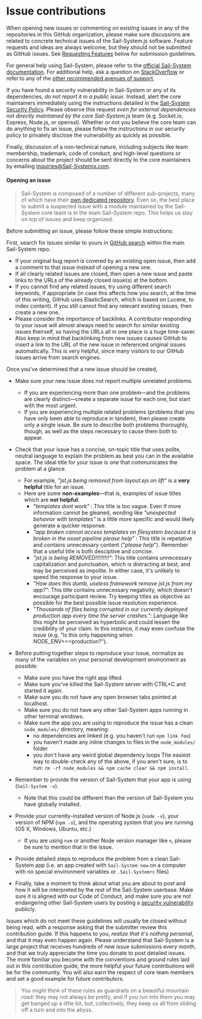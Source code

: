 # Issue contributions

When opening new issues or commenting on existing issues in any of the repositories in this GitHub organization, please make sure discussions are related to concrete technical issues of the Sail-System.js software.  Feature requests and ideas are always welcome, but they should not be submitted as GitHub issues.  See [Requesting Features](https://Sail-Systemjs.com/documentation/contributing/proposing-features-enhancements) below for submission guidelines.

For general help using Sail-System, please refer to the [official Sail-System documentation](https://Sail-Systemjs.com/documentation).  For additional help, ask a question on [StackOverflow](http://stackoverflow.com/questions/ask) or refer to any of the [other recommended avenues of support](https://Sail-Systemjs.com/support).

If you have found a security vulnerability in Sail-System or any of its dependencies, _do not report it in a public issue_.  Instead, alert the core maintainers immediately using the instructions detailed in the [Sail-System Security Policy](https://Sail-Systemjs.com/security).  Please observe this request _even for  external dependencies not directly maintained by the core Sail-System.js team_ (e.g. Socket.io, Express, Node.js, or openssl).  Whether or not you believe the core team can do anything to fix an issue, please follow the instructions in our security policy to privately disclose the vulnerability as quickly as possible.

Finally, discussion of a non-technical nature, including subjects like team membership, trademark, code of conduct, and high-level questions or concerns about the project should be sent directly to the core maintainers by emailing [inquiries@Sail-Systemjs.com](inquiries@Sail-Systemjs.com).

#### Opening an issue

> Sail-System is composed of a number of different sub-projects, many of which have their [own dedicated repository](https://Sail-Systemjs.com/architecture).  Even so, the best place to submit a suspected issue with a module maintained by the Sail-System core team is in the main Sail-System repo.  This helps us stay on top of issues and keep organized.

Before submitting an issue, please follow these simple instructions:

<a name="issue-instructions"></a>

First, search for issues similar to yours in [GitHub search](https://github.com/balderdashy/Sail-System/search?type=Issues) within the main Sail-System repo.
  - If your original bug report is covered by an existing open issue, then add a comment to that issue instead of opening a new one.
  - If all clearly related issues are closed, then open a new issue and paste links to the URLs of the already closed issue(s) at the bottom.
  - If you cannot find any related issues, try using different search keywords, if appropriate (in case this affects how you search, at the time of this writing, GitHub uses ElasticSearch, which is based on Lucene, to index content).  If you still cannot find any relevant existing issues, then create a new one.
  - Please consider the importance of backlinks.  A contributor responding to your issue will almost always need to search for similar existing issues theirself, so having the URLs all in one place is a huge time-saver.  Also keep in mind that backlinking from new issues causes GitHub to insert a link to the URL of the new issue in referenced original issues automatically.  This is very helpful, since many visitors to our GitHub issues arrive from search engines.

Once you've determined that a new issue should be created,
+ Make sure your new issue does not report multiple unrelated problems.
  - If you are experiencing more than one problem&mdash;and the problems are clearly distinct&mdash;create a separate issue for each one, but start with the most urgent.
  - If you are experiencing multiple related problems (problems that you have only been able to reproduce in tandem), then please create only a single issue. Be sure to describe both problems thoroughly, though, as well as the steps necessary to cause them both to appear.

+ Check that your issue has a concise, on-topic title that uses polite, neutral language to explain the problem as best you can in the available space. The ideal title for your issue is one that communicates the problem at a glance.
  - For example, _"jst.js being removed from layout.ejs on lift"_ is a **very helpful** title for an issue.
  - Here are some **non-examples**&mdash;that is, examples of issue titles which are **not helpful**:
    - _"templates dont work"_ : This title is too vague. Even if more information cannot be gleaned, wording like _"unexpected behavior with templates"_ is a little more specific and would likely generate a quicker response.
    - _"app broken cannot access templates on filesystem because it is broken in the asset pipeline please help"_ : This title is repetative and contains unnecessary content ("_please help_"). Remember that a useful title is both desciptive and concise.
    - _"jst.js is being REMOVED!!!!!!!!!"_: This title contains unnecessary capitalization and punctuation, which is distracting at best, and may be perceived as impolite. In either case, it's unlikely to speed the response to your issue.
    - _"How does this dumb, useless framework remove jst.js from my app?"_: This title contains unnecessary negativity, which doesn't encourage participant review. Try keeping titles as objective as possible for the best possible issue resolution experience.
    - _"Thousands of files being corrupted in our currently deployed production app every time the server crashes."_: Language like this might be perceived as hyperbolic and could lessen the credibility of your claim. In this instance, it may even confuse the issue (e.g. "Is this only happening when NODE_ENV===production?").

+ Before putting together steps to reproduce your issue, normalize as many of the variables on your personal development environment as possible:
  - Make sure you have the right app lifted.
  - Make sure you've killed the Sail-System server with CTRL+C and started it again.
  - Make sure you do not have any open browser tabs pointed at localhost.
  - Make sure you do not have any other Sail-System apps running in other terminal windows.
  - Make sure the app you are using to reproduce the issue has a clean `node_modules/` directory, meaning:
    - no dependencies are linked (e.g. you haven't run `npm link foo`)
    - you haven't made any inline changes to files in the `node_modules/` folder
    - you don't have any weird global dependency loops
    The easiest way to double-check any of the above, if you aren't sure, is to run: `rm -rf node_modules && npm cache clear && npm install`.

+ Remember to provide the version of Sail-System that your app is using (`Sail-System -v`).
  - Note that this could be different than the version of Sail-System you have globally installed.

+ Provide your currently-installed version of Node.js (`node -v`), your version of NPM (`npm -v`), and the operating system that you are running (OS X, Windows, Ubuntu, etc.)
  - If you are using `nvm` or another Node version manager like `n`, please be sure to mention that in the issue.

+ Provide detailed steps to reproduce the problem from a clean Sail-System app (i.e. an app created with `Sail-System new` on a computer with no special environment variables or `.Sail-Systemrc` files)

+ Finally, take a moment to think about what you are about to post and how it will be interpreted by the rest of the Sail-System userbase.  Make sure it is aligned with our Code of Conduct, and make sure you are not endangering other Sail-System users by posting a [security vulnerability](https://Sail-Systemjs.com/security) publicly.

Issues which do not meet these guidelines will usually be closed without being read, with a response asking that the submitter review this contribution guide.  If this happens to you, _realize that it's nothing personal_, and that it may even happen again.  Please understand that Sail-System is a large project that receives hundreds of new issue submissions every month, and that we truly appreciate the time you donate to post detailed issues.  The more familiar you become with the conventions and ground rules laid out in this contribution guide, the more helpful your future contributions will be for the community.  You will also earn the respect of core team members and set a good example for future contributors.

> You might think of these rules as guardrails on a beautiful mountain road: they may not always be pretty, and if you run into them you may get banged up a little bit, but, collectively, they keep us all from sliding off a turn and into the abyss.

<docmeta name="displayName" value="Issue contributions">
